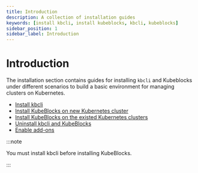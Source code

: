 ```yaml
---
title: Introduction
description: A collection of installation guides
keywords: [install kbcli, install kubeblocks, kbcli, kubeblocks]
sidebar_position: 1
sidebar_label: Introduction
---
```


# Introduction

The installation section contains guides for installing `kbcli` and Kubeblocks under different scenarios to build a basic environment for managing clusters on Kubernetes.

* [Install kbcli](./install-kbcli.md)
* [Install KubeBlocks on new Kubernetes cluster](./install-kbcli-and-kubeblocks-on-new-kubernetes-cluster.md)
* [Install KubeBlocks on the existed Kubernetes clusters](./install-kbcli-and-kubeblocks-on-the-existed-kubernetes-clusters.md)
* [Uninstall kbcli and KubeBlocks](./uninstall-kbcli-and-kubeblocks.md)
* [Enable add-ons](./enable-addons.md)

:::note

You must install kbcli before installing KubeBlocks.

:::